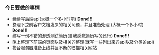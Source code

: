 ### 今日要做的事情

- 继续写后端api(大概一个多小时吧) **Done!!!**
- 整理下之前客户文档发来的相关问题，并且准备处理 (大概一个多小时) **Done!!!**
- 编写一份不错的渗透测试简历(自我感觉简历写的还行) **Done!!!**
- 晚上整理下前端的页面以及相关的整理(就写一些列出来的api以及分类的api)
- 找台服务器准备上线并且不断的扫描相关网站
